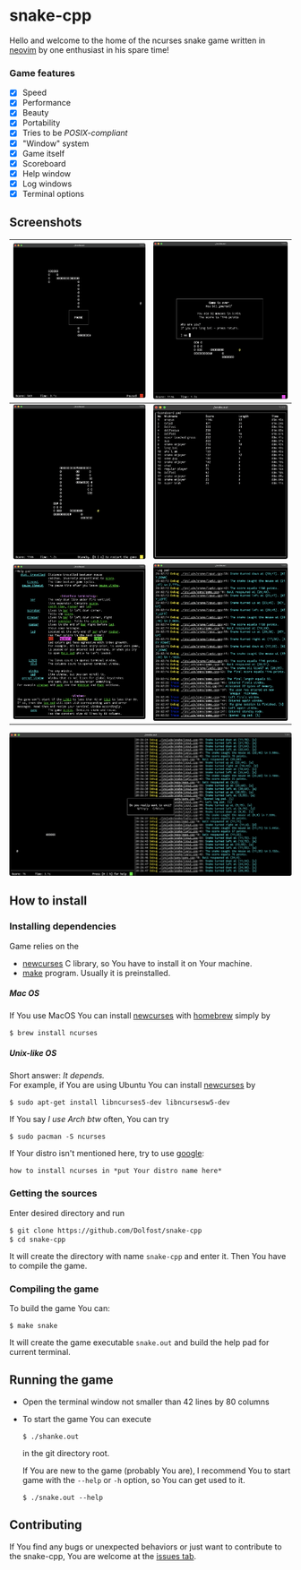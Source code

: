# snake-cpp

Hello and welcome to the home of the ncurses snake game written in [neovim][nvim] by one enthusiast in his spare time!

### Game features
- [x] Speed
- [x] Performance
- [x] Beauty
- [x] Portability
- [x] Tries to be *POSIX-compliant*
- [x] "Window" system
- [x] Game itself
- [x] Scoreboard
- [x] Help window
- [x] Log windows
- [x] Terminal options

## Screenshots
![Pause](screenshots/gamepause.png "Pause") | ![Game over](screenshots/over.png "Game over") 
:---:|:---:
![Standby](screenshots/standby.png "Standby") | ![Scoreboard](screenshots/scoreboard.png "Scoreboard") 
![Help](screenshots/help.png "Help") | ![Log](screenshots/log.png "Log")

![Sidelog](screenshots/sidelog.png "Sidelog")


## How to install
### Installing dependencies
Game relies on the
 - [newcurses][ncurses] C library, so You have to install it on Your machine.
 - [make][make] program. Usually it is preinstalled.
##### Mac OS
If You use MacOS You can install [newcurses][ncurses] with [homebrew][brew] simply by
    
    $ brew install ncurses

##### Unix-like OS
Short answer: _It depends._  
For example, if You are using Ubuntu You can install [newcurses][ncurses] by

    $ sudo apt-get install libncurses5-dev libncursesw5-dev

If You say _I use Arch btw_ often, You can try

    $ sudo pacman -S ncurses

If Your distro isn't mentioned here, try to use [google](https://www.google.com):

    how to install ncurses in *put Your distro name here*

### Getting the sources
Enter desired directory and run 

    $ git clone https://github.com/Dolfost/snake-cpp
    $ cd snake-cpp

It will create the directory with name `snake-cpp` and enter it. Then You have to compile the game.

### Compiling the game
To build the game You can:

    $ make snake

It will create the game executable `snake.out` and build the help pad for current terminal.

## Running the game
- Open the terminal window not smaller than 42 lines by 80 columns
- To start the game You can execute
    ```
    $ ./shanke.out
    ```
    in the git directory root. 

    If You are new to the game (probably You are), I recommend You to start game with the `--help` or `-h` option, so You can get used to it.
    ```
    $ ./snake.out --help
    ```
## Contributing
If You find any bugs or unexpected behaviors or just want to
contribute to the snake-cpp, You are welcome at the [issues tab][issue].



[nvim]: https://github.com/neovim/neovim "Go to nvim github page"
[ncurses]: https://en.wikipedia.org/wiki/Ncurses "Go to ncurses wikipedia page"
[brew]: https://brew.sh "Visit homebrew homepage"
[issue]: https://github.com/Dolfost/snake-cpp/issueso "Go to issues tab"
[make]: https://en.wikipedia.org/wiki/Make_(software) "Go to make wikipedia page"
